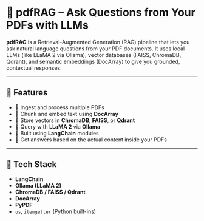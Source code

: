 # 🧠 pdfRAG – Ask Questions from Your PDFs with LLMs

**pdfRAG** is a Retrieval-Augmented Generation (RAG) pipeline that lets you ask natural language questions from your PDF documents. It uses local LLMs (like LLaMA 2 via Ollama), vector databases (FAISS, ChromaDB, Qdrant), and semantic embeddings (DocArray) to give you grounded, contextual responses.

---

## 🚀 Features

- 📄 Ingest and process multiple PDFs
- 🔎 Chunk and embed text using **DocArray**
- 💾 Store vectors in **ChromaDB**, **FAISS**, or **Qdrant**
- 🧠 Query with **LLaMA 2** via **Ollama**
- 🔗 Built using **LangChain** modules
- 💬 Get answers based on the actual content inside your PDFs

---

## 🧱 Tech Stack

- **LangChain**
- **Ollama (LLaMA 2)**
- **ChromaDB / FAISS / Qdrant**
- **DocArray**
- **PyPDF**
- `os`, `itemgetter` (Python built-ins)
